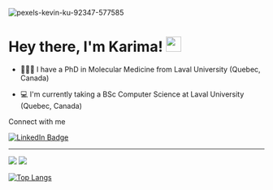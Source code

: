 ![pexels-kevin-ku-92347-577585](https://github.com/user-attachments/assets/3715074b-0476-4068-8019-71a700cddbcc)
<img src="https://komarev.com/ghpvc/?username=KariHab&style=flat-square&color=blue" alt=""/>

<h1>
  Hey there, I'm Karima!
  <img src="https://media.giphy.com/media/hvRJCLFzcasrR4ia7z/giphy.gif" width="30px"/>
</h1>


* 👩🏽‍🏫 I have a PhD in Molecular Medicine from Laval University (Quebec, Canada)

* 💻 I'm currently taking a BSc Computer Science at Laval University (Quebec, Canada)



Connect with me


<div id="badges">
  <a href="https://www.linkedin.com/in/karimahabbout/">
    <img src="https://img.shields.io/badge/LinkedIn-blue?style=for-the-badge&logo=linkedin&logoColor=white" alt="LinkedIn Badge"/>
  </a>
</div>





---------------------------------------------------
![](http://github-profile-summary-cards.vercel.app/api/cards/profile-details?username=KariHab&theme=darcula) ![](http://github-profile-summary-cards.vercel.app/api/cards/most-commit-language?username=KariHab&theme=darcula)





[![Top Langs](https://github-readme-stats-git-masterrstaa-rickstaa.vercel.app/api/top-langs/?username=KariHab)](https://github.com/KariHab/github-readme-stats)
